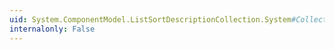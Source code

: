 ```yaml
---
uid: System.ComponentModel.ListSortDescriptionCollection.System#Collections#IList#IsReadOnly
internalonly: False
---
```

